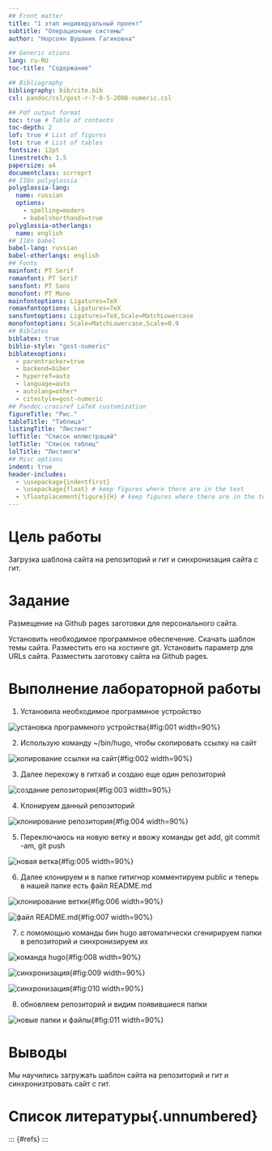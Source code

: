 ```yaml
---
## Front matter
title: "1 этап индивидуальный проект"
subtitle: "Операционные системы"
author: "Норсоян Шушаник Гагиковна"

## Generic otions
lang: ru-RU
toc-title: "Содержание"

## Bibliography
bibliography: bib/cite.bib
csl: pandoc/csl/gost-r-7-0-5-2008-numeric.csl

## Pdf output format
toc: true # Table of contents
toc-depth: 2
lof: true # List of figures
lot: true # List of tables
fontsize: 12pt
linestretch: 1.5
papersize: a4
documentclass: scrreprt
## I18n polyglossia
polyglossia-lang:
  name: russian
  options:
	- spelling=modern
	- babelshorthands=true
polyglossia-otherlangs:
  name: english
## I18n babel
babel-lang: russian
babel-otherlangs: english
## Fonts
mainfont: PT Serif
romanfont: PT Serif
sansfont: PT Sans
monofont: PT Mono
mainfontoptions: Ligatures=TeX
romanfontoptions: Ligatures=TeX
sansfontoptions: Ligatures=TeX,Scale=MatchLowercase
monofontoptions: Scale=MatchLowercase,Scale=0.9
## Biblatex
biblatex: true
biblio-style: "gost-numeric"
biblatexoptions:
  - parentracker=true
  - backend=biber
  - hyperref=auto
  - language=auto
  - autolang=other*
  - citestyle=gost-numeric
## Pandoc-crossref LaTeX customization
figureTitle: "Рис."
tableTitle: "Таблица"
listingTitle: "Листинг"
lofTitle: "Список иллюстраций"
lotTitle: "Список таблиц"
lolTitle: "Листинги"
## Misc options
indent: true
header-includes:
  - \usepackage{indentfirst}
  - \usepackage{float} # keep figures where there are in the text
  - \floatplacement{figure}{H} # keep figures where there are in the text
---
```


# Цель работы

Загрузка шаблона сайта на репозиторий и гит и синхронизация сайта с гит.

# Задание

Размещение на Github pages заготовки для персонального сайта.

Установить необходимое программное обеспечение.
Скачать шаблон темы сайта.
Разместить его на хостинге git.
Установить параметр для URLs сайта.
Разместить заготовку сайта на Github pages.


# Выполнение лабораторной работы

1. Установила необходимое программное устройство

![установка программного устройства](image/скрин11.png){#fig:001 width=90%}

2. Использую команду ~/bin/hugo, чтобы скопировать ссылку на сайт

![копирование ссылки на сайт](image/1.png){#fig:002 width=90%}

3. Далее перехожу в гитхаб и создаю еще один репозиторий

![создание репозитория](image/22.png){#fig:003 width=90%}

4. Клонируем данный репозиторий

![клонирование репозитория](image/скрин1.png){#fig:004 width=90%}

5. Переключаюсь на новую ветку и ввожу команды get add, git commit -am, git push

![новая ветка](image/2.png){#fig:005 width=90%}

6. Далее клонируем и в папке гитигнор комментируем public и теперь в нашей папке есть файл README.md

![клонирование ветки](image/3.png){#fig:006 width=90%}

![файл README.md](image/33.png){#fig:007 width=90%}

7. с помомощью команды бин hugo автоматически сгенирируем папки в репозиторий и синхронизируем их

![команда hugo](image/4.png){#fig:008 width=90%}

![синхронизация ](image/5.png){#fig:009 width=90%}

![синхронизация](image/6.png){#fig:010 width=90%}

8. обновляем репозиторий и видим появившиеся папки

![новые папки и файлы](image/7.png){#fig:011 width=90%}
# Выводы

Мы научились загружать шаблон сайта на репозиторий и гит и синхронизтровать сайт с гит.


# Список литературы{.unnumbered}

::: {#refs}
:::
